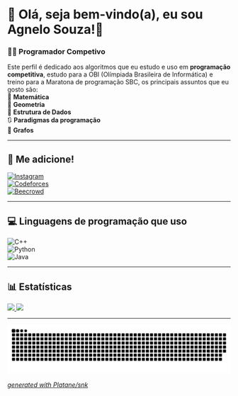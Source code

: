 # 👋 Olá, seja bem-vindo(a), eu sou Agnelo Souza!👾
### 👨‍💻 Programador Competivo

Este perfil é dedicado aos algoritmos que eu estudo e uso em **programação competitiva**, estudo para a OBI (Olímpiada Brasileira de Informática) e treino para a Maratona de programação SBC, os principais assuntos que eu gosto são: <br>
🧮 **Matemática** <br>
📐 **Geometria** <br>
🌳 **Estrutura de Dados** <br>
🔃 **Paradigmas da programação** <br>
🔗 **Grafos**

---
## 📌 Me adicione!

[![Instagram](https://img.shields.io/badge/Instagram-E4405F?style=for-the-badge&logo=instagram&logoColor=white)](https://www.instagram.com/_guinelo/)  
[![Codeforces](https://img.shields.io/badge/Codeforces-1F8ACB?style=for-the-badge&logo=codeforces&logoColor=white)](https://codeforces.com/profile/guinelo_cp)  
[![Beecrowd](https://img.shields.io/badge/Beecrowd-00A99D?style=for-the-badge)](https://judge.beecrowd.com/pt/profile/999486)

---
## 💻 Linguagens de programação que uso

![C++](https://img.shields.io/badge/C%2B%2B-00599C?style=for-the-badge&logo=c%2B%2B&logoColor=white)  
![Python](https://img.shields.io/badge/Python-FFCC00?style=for-the-badge&logo=python&logoColor=black)  
![Java](https://img.shields.io/badge/Java-007396?style=for-the-badge&logo=openjdk&logoColor=white)

---
## 📊 Estatísticas
<div>
  <a href="https://beacons.ai/isntgui">
  <img height="180em" src="https://github-readme-stats.vercel.app/api?username=isntgui&show_icons=true&theme=dracula&include_all_commits=true&count_private=true">
    <img height="180em" src="https://github-readme-stats.vercel.app/api/top-langs/?username=isntgui&layout=compact&langs_count=16&theme=dracula">
</div>

---

<picture>
  <source media="(prefers-color-scheme: dark)" srcset="https://raw.githubusercontent.com/platane/platane/output/github-contribution-grid-snake-dark.svg">
  <source media="(prefers-color-scheme: light)" srcset="https://raw.githubusercontent.com/platane/platane/output/github-contribution-grid-snake.svg">
  <img alt="github contribution grid snake animation" src="https://raw.githubusercontent.com/platane/platane/output/github-contribution-grid-snake.svg">
</picture>

_generated with [Platane/snk](https://github.com/Platane/snk)_
